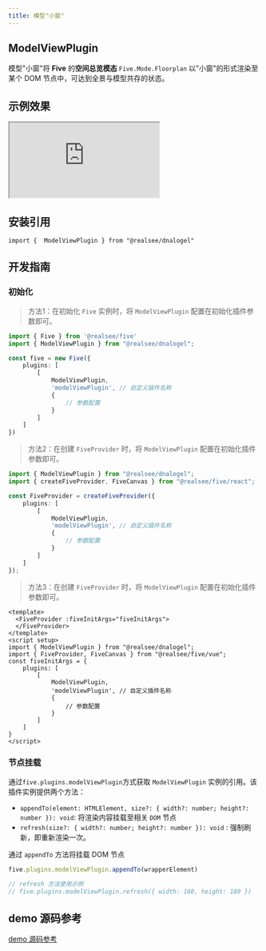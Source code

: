 ```yaml
---
title: 模型"小窗"
--- 
```


## **ModelViewPlugin**

模型"小窗"将 **Five** 的**空间总览模态** `Five.Mode.Floorplan` 以"小窗"的形式渲染至某个 DOM 节点中，可达到全景与模型共存的状态。

## 示例效果

<div className="docs-vr-normal">
  <iframe className="docs-vr-iframe" src="https://realsee.js.org/dnalogel/src/ModelViewPlugin/index.html"></iframe>
</div>

## 安装引用

```tsx
import {  ModelViewPlugin } from "@realsee/dnalogel"
```

## 开发指南

### 初始化

> 方法1：在初始化 `Five` 实例时，将 `ModelViewPlugin` 配置在初始化插件参数即可。

```ts
import { Five } from '@realsee/five'
import { ModelViewPlugin } from "@realsee/dnalogel";

const five = new Five({
    plugins: [
        [
            ModelViewPlugin,
            'modelViewPlugin', // 自定义插件名称
            {
                // 参数配置
            }
        ]
    ]
})
```

> 方法2：在创建 `FiveProvider` 时，将 `ModelViewPlugin` 配置在初始化插件参数即可。

```ts
import { ModelViewPlugin } from "@realsee/dnalogel";
import { createFiveProvider, FiveCanvas } from "@realsee/five/react";

const FiveProvider = createFiveProvider({
    plugins: [
        [
            ModelViewPlugin,
            'modelViewPlugin', // 自定义插件名称
            {
                // 参数配置
            }
        ]
    ]
});
```

> 方法3：在创建 `FiveProvider` 时，将 `ModelViewPlugin` 配置在初始化插件参数即可。

```vue
<template>
  <FiveProvider :fiveInitArgs="fiveInitArgs">
  </FiveProvider>
</template>
<script setup>
import { ModelViewPlugin } from "@realsee/dnalogel";
import { FiveProvider, FiveCanvas } from "@realsee/five/vue";
const fiveInitArgs = {
    plugins: [
        [
            ModelViewPlugin,
            'modelViewPlugin', // 自定义插件名称
            {
                // 参数配置
            }
        ]
    ]
}
</script>
```

### 节点挂载

通过`five.plugins.modelViewPlugin`方式获取 `ModelViewPlugin` 实例的引用。该插件实例提供两个方法：

- `appendTo(element: HTMLElement, size?: { width?: number; height?: number }): void`: 将渲染内容挂载至相关 `DOM` 节点
- `refresh(size?: { width?: number; height?: number }): void` : 强制刷新，即重新渲染一次。

通过 `appendTo` 方法将挂载 DOM 节点

```ts
five.plugins.modelViewPlugin.appendTo(wrapperElement)

// refresh 方法使用示例
// five.plugins.modelViewPlugin.refresh({ width: 160, height: 180 })
```

## demo 源码参考

[demo 源码参考](https://github.com/realsee-developer/dnalogel/tree/main/examples/src)
